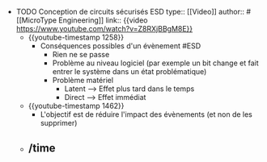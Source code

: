 - TODO Conception de circuits sécurisés ESD
  type:: [[Video]]
  author:: #[[MicroType Engineering]]
  link:: {{video https://www.youtube.com/watch?v=Z8RXjBBgM8E}}
	- {{youtube-timestamp 1258}}
		- Conséquences possibles d'un évènement #ESD
			- Rien ne se passe
			- Problème au niveau logiciel (par exemple un bit change et fait entrer le système dans un état problématique)
			- Problème matériel
				- Latent --> Effet plus tard dans le temps
				- Direct --> Effet immédiat
	- {{youtube-timestamp 1462}}
		- L'objectif est de réduire l'impact des évènements (et non de les supprimer)
	- /time
		-